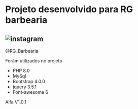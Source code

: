 # Projeto desenvolvido para RG barbearia

## ![instagram](https://img.shields.io/badge/Instagram-%23E4405F.svg?style=for-the-badge&logo=Instagram&logoColor=white) 
@RG_Barbearia

Forám utilizados no projeto 

* PHP 8.0
* MySql
* Bootstrap 4.0.0
* jquery 3.5.1
* Font-awesome 6

 Alfa V1.0.1
